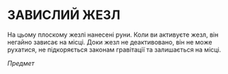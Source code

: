 ﻿# ЗАВИСЛИЙ ЖЕЗЛ

На цьому плоскому жезлі нанесені руни. Коли ви активуєте жезл, він негайно зависає на місці. Доки жезл не деактивовано, він не може рухатися, не підкоряється законам гравітації та залишається на місці.

*Предмет*